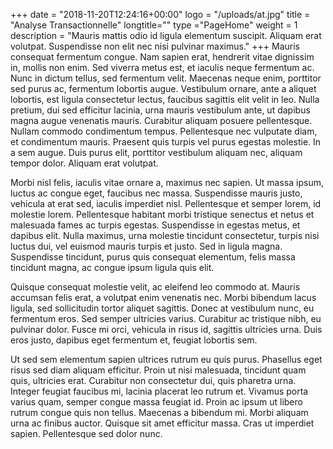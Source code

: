 +++
date = "2018-11-20T12:24:16+00:00"
logo = "/uploads/at.jpg"
title = "Analyse Transactionnelle"
longtitle=""
type ="PageHome"
weight = 1 
description = "Mauris mattis odio id ligula elementum suscipit. Aliquam erat volutpat. Suspendisse non elit nec nisi pulvinar maximus."
+++
Mauris consequat fermentum congue. Nam sapien erat, hendrerit vitae dignissim in, mollis non enim. Sed viverra metus est, et iaculis neque fermentum ac. Nunc in dictum tellus, sed fermentum velit. Maecenas neque enim, porttitor sed purus ac, fermentum lobortis augue. Vestibulum ornare, ante a aliquet lobortis, est ligula consectetur lectus, faucibus sagittis elit velit in leo. Nulla pretium, dui sed efficitur lacinia, urna mauris vestibulum ante, ut dapibus magna augue venenatis mauris. Curabitur aliquam posuere pellentesque. Nullam commodo condimentum tempus. Pellentesque nec vulputate diam, et condimentum mauris. Praesent quis turpis vel purus egestas molestie. In a sem augue. Duis purus elit, porttitor vestibulum aliquam nec, aliquam tempor dolor. Aliquam erat volutpat.

Morbi nisl felis, iaculis vitae ornare a, maximus nec sapien. Ut massa ipsum, luctus ac congue eget, faucibus nec massa. Suspendisse mauris justo, vehicula at erat sed, iaculis imperdiet nisl. Pellentesque et semper lorem, id molestie lorem. Pellentesque habitant morbi tristique senectus et netus et malesuada fames ac turpis egestas. Suspendisse in egestas metus, et dapibus elit. Nulla maximus, urna molestie tincidunt consectetur, turpis nisi luctus dui, vel euismod mauris turpis et justo. Sed in ligula magna. Suspendisse tincidunt, purus quis consequat elementum, felis massa tincidunt magna, ac congue ipsum ligula quis elit.

Quisque consequat molestie velit, ac eleifend leo commodo at. Mauris accumsan felis erat, a volutpat enim venenatis nec. Morbi bibendum lacus ligula, sed sollicitudin tortor aliquet sagittis. Donec at vestibulum nunc, eu fermentum eros. Sed semper ultricies varius. Curabitur ac tristique nibh, eu pulvinar dolor. Fusce mi orci, vehicula in risus id, sagittis ultricies urna. Duis eros justo, dapibus eget fermentum et, feugiat lobortis sem.

Ut sed sem elementum sapien ultrices rutrum eu quis purus. Phasellus eget risus sed diam aliquam efficitur. Proin ut nisi malesuada, tincidunt quam quis, ultricies erat. Curabitur non consectetur dui, quis pharetra urna. Integer feugiat faucibus mi, lacinia placerat leo rutrum et. Vivamus porta varius quam, semper congue massa feugiat id. Proin ac ipsum ut libero rutrum congue quis non tellus. Maecenas a bibendum mi. Morbi aliquam urna ac finibus auctor. Quisque sit amet efficitur massa. Cras ut imperdiet sapien. Pellentesque sed dolor nunc. 
